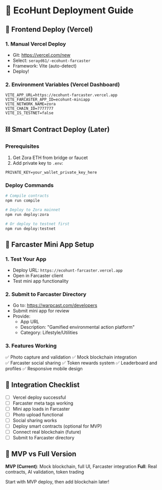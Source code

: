 # 🚀 EcoHunt Deployment Guide

## 📱 Frontend Deploy (Vercel)

### 1. Manual Vercel Deploy
- Git: https://vercel.com/new
- Select: `serayd61/-ecohunt-farcaster`
- Framework: Vite (auto-detect)
- Deploy!

### 2. Environment Variables (Vercel Dashboard)
```env
VITE_APP_URL=https://ecohunt-farcaster.vercel.app
VITE_FARCASTER_APP_ID=ecohunt-miniapp
VITE_NETWORK_NAME=zora
VITE_CHAIN_ID=7777777
VITE_IS_TESTNET=false
```

## ⛓️ Smart Contract Deploy (Later)

### Prerequisites
1. Get Zora ETH from bridge or faucet
2. Add private key to `.env`:
```env
PRIVATE_KEY=your_wallet_private_key_here
```

### Deploy Commands
```bash
# Compile contracts
npm run compile

# Deploy to Zora mainnet
npm run deploy:zora

# Or deploy to testnet first
npm run deploy:testnet
```

## 📲 Farcaster Mini App Setup

### 1. Test Your App
- Deploy URL: `https://ecohunt-farcaster.vercel.app`
- Open in Farcaster client
- Test mini app functionality

### 2. Submit to Farcaster Directory
- Go to: https://warpcast.com/developers
- Submit mini app for review
- Provide:
  - App URL
  - Description: "Gamified environmental action platform"
  - Category: Lifestyle/Utilities

### 3. Features Working
✅ Photo capture and validation
✅ Mock blockchain integration  
✅ Farcaster social sharing
✅ Token rewards system
✅ Leaderboard and profiles
✅ Responsive mobile design

## 🔗 Integration Checklist

- [ ] Vercel deploy successful
- [ ] Farcaster meta tags working
- [ ] Mini app loads in Farcaster
- [ ] Photo upload functional
- [ ] Social sharing works
- [ ] Deploy smart contracts (optional for MVP)
- [ ] Connect real blockchain (future)
- [ ] Submit to Farcaster directory

## 🌱 MVP vs Full Version

**MVP (Current)**: Mock blockchain, full UI, Farcaster integration
**Full**: Real contracts, AI validation, token trading

Start with MVP deploy, then add blockchain later!